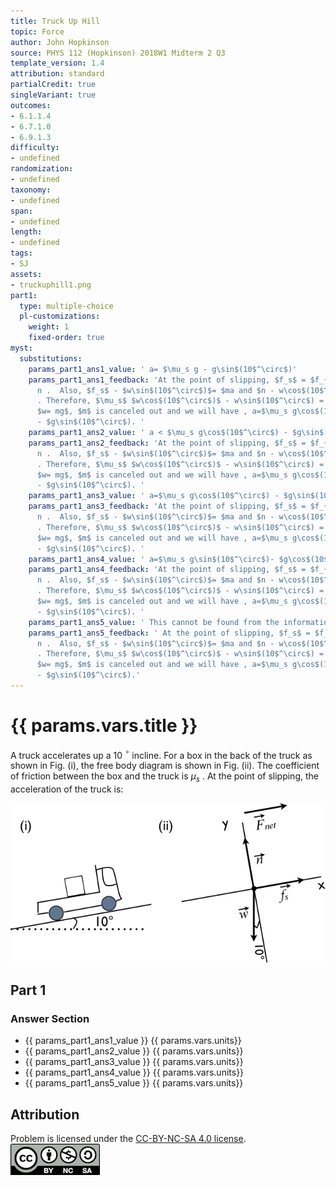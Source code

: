 ```yaml
---
title: Truck Up Hill
topic: Force
author: John Hopkinson
source: PHYS 112 (Hopkinson) 2018W1 Midterm 2 Q3
template_version: 1.4
attribution: standard
partialCredit: true
singleVariant: true
outcomes:
- 6.1.1.4
- 6.7.1.0
- 6.9.1.3
difficulty:
- undefined
randomization:
- undefined
taxonomy:
- undefined
span:
- undefined
length:
- undefined
tags:
- SJ
assets:
- truckuphill1.png
part1:
  type: multiple-choice
  pl-customizations:
    weight: 1
    fixed-order: true
myst:
  substitutions:
    params_part1_ans1_value: ' a= $\mu_s g - g\sin$(10$^\circ$)'
    params_part1_ans1_feedback: 'At the point of slipping, $f_s$ = $f_{s\ max}$=$\mu_s$
      n .  Also, $f_s$ - $w\sin$(10$^\circ$)$= $ma and $n - w\cos$(10$^\circ$) = 0
      . Therefore, $\mu_s$ $w\cos$(10$^\circ$)$ - w\sin$(10$^\circ$) = $ma$ . Since
      $w= mg$, $m$ is canceled out and we will have , a=$\mu_s g\cos$(10$^\circ$)
      - $g\sin$(10$^\circ$). '
    params_part1_ans2_value: ' a < $\mu_s g\cos$(10$^\circ$) - $g\sin$(10$^\circ$)'
    params_part1_ans2_feedback: 'At the point of slipping, $f_s$ = $f_{s\ max}$=$\mu_s$
      n .  Also, $f_s$ - $w\sin$(10$^\circ$)$= $ma and $n - w\cos$(10$^\circ$) = 0
      . Therefore, $\mu_s$ $w\cos$(10$^\circ$)$ - w\sin$(10$^\circ$) = $ma$ . Since
      $w= mg$, $m$ is canceled out and we will have , a=$\mu_s g\cos$(10$^\circ$)
      - $g\sin$(10$^\circ$). '
    params_part1_ans3_value: ' a=$\mu_s g\cos$(10$^\circ$) - $g\sin$(10$^\circ$)'
    params_part1_ans3_feedback: 'At the point of slipping, $f_s$ = $f_{s\ max}$=$\mu_s$
      n .  Also, $f_s$ - $w\sin$(10$^\circ$)$= $ma and $n - w\cos$(10$^\circ$) = 0
      . Therefore, $\mu_s$ $w\cos$(10$^\circ$)$ - w\sin$(10$^\circ$) = $ma$ . Since
      $w= mg$, $m$ is canceled out and we will have , a=$\mu_s g\cos$(10$^\circ$)
      - $g\sin$(10$^\circ$). '
    params_part1_ans4_value: ' a=$\mu_s g\sin$(10$^\circ$)- $g\cos$(10$^\circ$) '
    params_part1_ans4_feedback: 'At the point of slipping, $f_s$ = $f_{s\ max}$=$\mu_s$
      n .  Also, $f_s$ - $w\sin$(10$^\circ$)$= $ma and $n - w\cos$(10$^\circ$) = 0
      . Therefore, $\mu_s$ $w\cos$(10$^\circ$)$ - w\sin$(10$^\circ$) = $ma$ . Since
      $w= mg$, $m$ is canceled out and we will have , a=$\mu_s g\cos$(10$^\circ$)
      - $g\sin$(10$^\circ$). '
    params_part1_ans5_value: ' This cannot be found from the information given.'
    params_part1_ans5_feedback: ' At the point of slipping, $f_s$ = $f_{s\ max}$=$\mu_s$
      n .  Also, $f_s$ - $w\sin$(10$^\circ$)$= $ma and $n - w\cos$(10$^\circ$) = 0
      . Therefore, $\mu_s$ $w\cos$(10$^\circ$)$ - w\sin$(10$^\circ$) = $ma$ . Since
      $w= mg$, $m$ is canceled out and we will have , a=$\mu_s g\cos$(10$^\circ$)
      - $g\sin$(10$^\circ$).'
---
```

# {{ params.vars.title }}
A truck accelerates up a 10  $^\circ$  incline. For a box in the back of the truck as shown in Fig. (i), the free body diagram is shown in Fig. (ii). The coefficient of friction between the box and the truck is $\mu_s$ . At the point of slipping, the acceleration of the truck is:

<img src="truckuphill1.png">

## Part 1

### Answer Section

- {{ params_part1_ans1_value }} {{ params.vars.units}}
- {{ params_part1_ans2_value }} {{ params.vars.units}}
- {{ params_part1_ans3_value }} {{ params.vars.units}}
- {{ params_part1_ans4_value }} {{ params.vars.units}}
- {{ params_part1_ans5_value }} {{ params.vars.units}}

## Attribution

Problem is licensed under the [CC-BY-NC-SA 4.0 license](https://creativecommons.org/licenses/by-nc-sa/4.0/).<br> ![The Creative Commons 4.0 license requiring attribution-BY, non-commercial-NC, and share-alike-SA license.](https://raw.githubusercontent.com/firasm/bits/master/by-nc-sa.png)